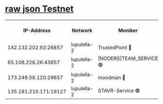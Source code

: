 [raw json Testnet](https://rpc-check.jaclalt.stavr.tech/jaclalt/rpc-jaclalt-result.json)
=

<table><tr><th>IP-Address</th><th>Network</th><th>Moniker</th><th>Latest Block Height</th><th>Earliest Block Height</th><th>Catching Up</th><th>Tx Index</th><th>Voting Power</th><th>Scan Time</th></tr><tr><td>142.132.202.92:26857</td><td>lupulella-2</td><td>TrustedPoint 🔴</td><td>7291801</td><td>6282001</td><td>False</td><td>off</td><td>400065</td><td>2024-03-26T23:44:40.424980592UTC</td></tr><tr><td>65.108.226.26:43657</td><td>lupulella-2</td><td>[NODERS]TEAM_SERVICE 🟢</td><td>7291801</td><td>6282001</td><td>False</td><td>on</td><td>0</td><td>2024-03-26T23:44:40.732533487UTC</td></tr><tr><td>173.249.56.120:29657</td><td>lupulella-2</td><td>moodman 🔴</td><td>7291801</td><td>7191801</td><td>False</td><td>off</td><td>1075134</td><td>2024-03-26T23:44:40.190012274UTC</td></tr><tr><td>135.181.210.171:19127</td><td>lupulella-2</td><td>STAVR-Service 🟢</td><td>7291799</td><td>7289001</td><td>False</td><td>on</td><td>0</td><td>2024-03-26T23:44:31.497343442UTC</td></tr></table>
